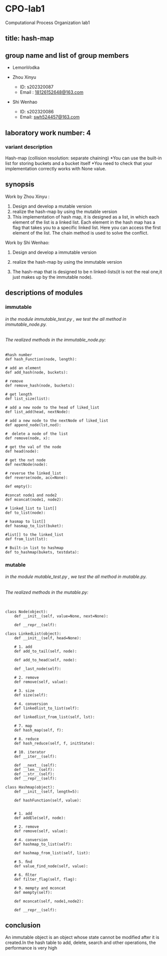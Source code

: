 # CPO-lab1
Computational Process Organization lab1 
## title: hash-map

## group name and list of group members
- LemonVodka 
- Zhou Xinyu 
  
  - ID: s202320087
  - Email : 18126152648@163.com
  
- Shi Wenhao
 
  - ID: s202320086
  - Email: swh524457@163.com

## laboratory work number: 4

### variant description
Hash-map (collision resolution: separate chaining)
*You can use the built-in list for storing buckets and a bucket itself
*You need to check that your implementation correctly works with None value.



## synopsis 

Work by Zhou Xinyu :

1. Design and develop a mutable version
2. realize the hash-map by using the mutable version
3. This implementation of hash map, it is designed as a list, in which each element of the list is a linked list. Each element in the hash map has a flag that takes you to a specific linked list. Here you can access the first element of the list. The chain method is used to solve the conflict.

   

Work by Shi Wenhao:

1. Design and develop a immutable version

2. realize the hash-map by using the immutable version

3. The hash-map that is designed to be  n linked-lists(it is not the real one,it just makes up by the immutable node).



##  descriptions of  modules

### immutable
###### in the module immutable_test.py , we test the all method in  immutable_node.py.
###### The realized methods in the immutable_node.py:

```
#hash number
def hash_Function(node, length):

# add an element
def add_hash(node, buckets):

# remove
def remove_hash(node, buckets):

# get length
def list_size(list):

# add a new node to the head of liked_list
def list_add(head, nextNode):

# add a new node to the nextNode of liked_list
def append_node(lst,nod):

#  delete a node of the list
def remove(node, x):

# get the val of the node
def head(node):

# get the nxt node
def nextNode(node):

# reverse the linked_list
def reverse(node, acc=None):

def empty():

#concat node1 and node2
def mconcat(node1, node2):

# linked_list to list[]
def to_list(node):

# hasmap to list[]
def hasmap_to_list(buket):

#list[] to the linked_list
def from_list(lst):

# Built-in list to hashmap
def to_hashmap(bukets, testdata):

```


### mutable
###### in the module mutable_test.py , we test the all method in  mutable.py.
###### The realized methods in the mutable.py:
```

class Node(object):
    def __init__(self, value=None, next=None):

    def __repr__(self):

class LinkedList(object):
    def __init__(self, head=None):

    # 1. add
    def add_to_tail(self, node):

    def add_to_head(self, node):

    def _last_node(self):

    # 2. remove
    def remove(self, value):

    # 3. size
    def size(self):

    # 4. conversion
    def linkedlist_to_list(self):

    def linkedlist_from_list(self, lst):

    # 7. map
    def hash_map(self, f):

    # 8. reduce
    def hash_reduce(self, f, initState):
	
    # 10. iterator
    def __iter__(self):

    def __next__(self):
    def __len__(self):
    def __str__(self):
    def __repr__(self):
    
class Hashmap(object):
    def __init__(self, length=5):

    def hashFunction(self, value):


    # 1. add
    def addEle(self, node):

    # 2. remove
    def remove(self, value):

    # 4. conversion
    def hashmap_to_list(self):

    def hashmap_from_list(self, list):

    # 5. ﬁnd
    def value_find_node(self, value):

    # 6. ﬁlter
    def filter_flag(self, flag):

    # 9. mempty and mconcat
    def mempty(self):

    def mconcat(self, node1,node2):

    def __repr__(self):
```
	

## conclusion 

An immutable object is an object whose state cannot be modified after it is created.In the hash table to add, delete, search and other operations, the performance is very high
